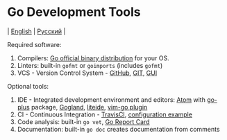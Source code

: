 # Go Development Tools
| [English](README.md) | [Русский](README.ru.md) |

Required software:
  1. Compilers: [Go official binary distribution](https://golang.org/doc/install) for your OS.
  2. Linters: built-in `gofmt` or `goimports` (includes `gofmt`)
  3. VCS - Version Control System - [GitHub](https://github.com/), [GIT](https://git-scm.com/), [GUI](https://desktop.github.com/)

Optional tools:
  1. IDE - Integrated development environment and editors: [Atom](https://atom.io/) with [go-plus](https://atom.io/packages/go-plus) package, [Gogland](https://www.jetbrains.com/go/), [liteide](https://github.com/visualfc/liteide), [vim-go plugin](https://github.com/fatih/vim-go)
  2. CI - Continuous Integration - [TravisCI](https://travis-ci.org/), [configuration example](examples/.travis.yml)
  3. Code analysis: built-in `go vet`, [Go Report Card](https://goreportcard.com/)
  4. Documentation: built-in `go doc` creates documentation from comments
